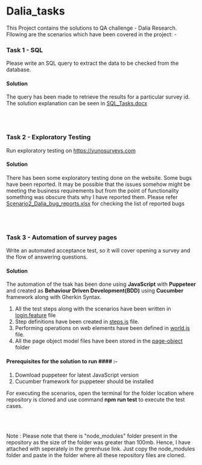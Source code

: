 ﻿# Dalia_tasks

This Project contains the solutions to QA challenge - Dalia Research. Fllowing are the scenarios which have been covered in the project: -

### Task 1 - SQL ###
Please write an SQL query to extract the data to be checked from the database.

#### Solution ####
The query has been made to retrieve the results for a particular survey id. The solution explanation can be seen in [SQL_Tasks.docx](SQL_Tasks.docx)

<br></br>

### Task 2 - Exploratory Testing ###
Run exploratory testing on https://yunosurveys.com 

#### Solution ####
There has been some exploratory testing done on the website. Some bugs have been reported. It may be possible that the issues somehow might be meeting the business requirements but from the point of functionality something was obscure thats why I have reported them. Please refer [Scenario2_Dalia_bug_reports.xlsx](Scenario2_Dalia_bug_reports.xlsx) for checking the list of reported bugs

<br></br>

### Task 3 - Automation of survey pages ###
Write an automated acceptance test, so it will cover opening a survey and the flow of answering questions.

#### Solution ####
The automation of the tsak has been done using <b>JavaScript</b> with <b>Puppeteer</b> and created as <b>Behaviour Driven Development(BDD)</b> using <b>Cucumber</b> framework along with Gherkin Syntax.

1. All the test steps along with the scenarios have been written in [login.feature](features/login.feature) file 
2. Step definitions have been created in [steps.js](features/support/steps.js) file.
3. Performing operations on web elements have been defined in [world.js](features/support/world.js) file.
4. All the page object model files have been stored in the [page-object](page-objects) folder

#### Prerequisites for the solution to run #### :-
1. Download puppeteer for latest JavaScript version
1. Cucumber framework for puppeteer should be installed

For executing the scenarios, open the terminal for the folder location where repository is cloned and use command <b>npm run test</b> to execute the test cases.

<br></br>

Note : Please note that there is "node_modules" folder present in the repository as the size of the folder was greater than 100mb. Hence, I have attached with seperately in the grrenhuse link. Just copy the node_modules folder and paste in the folder where all these repository files are cloned.
